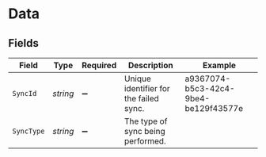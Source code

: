 # Data


## Fields

| Field                                  | Type                                   | Required                               | Description                            | Example                                |
| -------------------------------------- | -------------------------------------- | -------------------------------------- | -------------------------------------- | -------------------------------------- |
| `SyncId`                               | *string*                               | :heavy_minus_sign:                     | Unique identifier for the failed sync. | a9367074-b5c3-42c4-9be4-be129f43577e   |
| `SyncType`                             | *string*                               | :heavy_minus_sign:                     | The type of sync being performed.      |                                        |